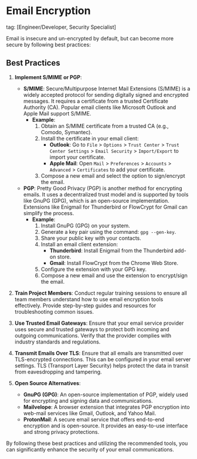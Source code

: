 # Email Encryption
tag: [Engineer/Developer, Security Specialist]

Email is insecure and un-encrypted by default, but can become more secure by following best practices:

## Best Practices

1. **Implement S/MIME or PGP**: 
   - **S/MIME**: Secure/Multipurpose Internet Mail Extensions (S/MIME) is a widely accepted protocol for sending digitally signed and encrypted messages. It requires a certificate from a trusted Certificate Authority (CA). Popular email clients like Microsoft Outlook and Apple Mail support S/MIME.
     - **Example**:
       1. Obtain an S/MIME certificate from a trusted CA (e.g., Comodo, Symantec).
       2. Install the certificate in your email client:
          - **Outlook**: Go to `File` > `Options` > `Trust Center` > `Trust Center Settings` > `Email Security` > `Import/Export` to import your certificate.
          - **Apple Mail**: Open `Mail` > `Preferences` > `Accounts` > `Advanced` > `Certificates` to add your certificate.
       3. Compose a new email and select the option to sign/encrypt the email.
   - **PGP**: Pretty Good Privacy (PGP) is another method for encrypting emails. It uses a decentralized trust model and is supported by tools like GnuPG (GPG), which is an open-source implementation. Extensions like Enigmail for Thunderbird or FlowCrypt for Gmail can simplify the process.
     - **Example**:
       1. Install GnuPG (GPG) on your system.
       2. Generate a key pair using the command: `gpg --gen-key`.
       3. Share your public key with your contacts.
       4. Install an email client extension:
          - **Thunderbird**: Install Enigmail from the Thunderbird add-on store.
          - **Gmail**: Install FlowCrypt from the Chrome Web Store.
       5. Configure the extension with your GPG key.
       6. Compose a new email and use the extension to encrypt/sign the email.

2. **Train Project Members**: Conduct regular training sessions to ensure all team members understand how to use email encryption tools effectively. Provide step-by-step guides and resources for troubleshooting common issues.

3. **Use Trusted Email Gateways**: Ensure that your email service provider uses secure and trusted gateways to protect both incoming and outgoing communications. Verify that the provider complies with industry standards and regulations.

4. **Transmit Emails Over TLS**: Ensure that all emails are transmitted over TLS-encrypted connections. This can be configured in your email server settings. TLS (Transport Layer Security) helps protect the data in transit from eavesdropping and tampering.

5. **Open Source Alternatives**:
   - **GnuPG (GPG)**: An open-source implementation of PGP, widely used for encrypting and signing data and communications.
   - **Mailvelope**: A browser extension that integrates PGP encryption into web-mail services like Gmail, Outlook, and Yahoo Mail.
   - **ProtonMail**: A secure email service that offers end-to-end encryption and is open-source. It provides an easy-to-use interface and strong privacy protections.

By following these best practices and utilizing the recommended tools, you can significantly enhance the security of your email communications.
